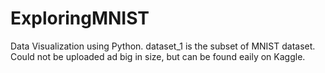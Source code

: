 # ExploringMNIST
Data Visualization using Python.
dataset_1 is the subset of MNIST dataset. Could not be uploaded ad big in size, but can be found eaily on Kaggle. 
